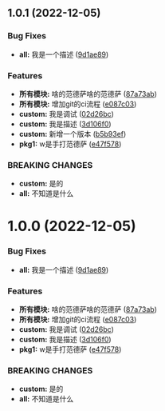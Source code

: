 ## 1.0.1 (2022-12-05)


### Bug Fixes

* **all:** 我是一个描述 ([9d1ae89](https://github.com/lzbgithubcode/ts-monorepo-demo/commit/9d1ae89a35af5d5c8a1499524c9b5cb59811af5c))


### Features

* **所有模块:** 啥的范德萨啥的范德萨 ([87a73ab](https://github.com/lzbgithubcode/ts-monorepo-demo/commit/87a73ab1627ea2e07f2eabc68aea5e40afdd61ae))
* **所有模块:** 增加git的ci流程 ([e087c03](https://github.com/lzbgithubcode/ts-monorepo-demo/commit/e087c03f0ac1d87b40ea7bb2a9ecaff7af50b1c3))
* **custom:** 我是调试 ([02d26bc](https://github.com/lzbgithubcode/ts-monorepo-demo/commit/02d26bc2c3b1bc57b6d9fcf300fb787bc6e1bfe6))
* **custom:** 我是描述 ([3d106f0](https://github.com/lzbgithubcode/ts-monorepo-demo/commit/3d106f05f8e51c8af4fe7c843fa582f85e8b3d8b))
* **custom:** 新增一个版本 ([b5b93ef](https://github.com/lzbgithubcode/ts-monorepo-demo/commit/b5b93efa725cc359f84d053571b29b8ac1bad33a))
* **pkg1:** w是手打范德萨 ([e47f578](https://github.com/lzbgithubcode/ts-monorepo-demo/commit/e47f578a3e1849174f47cded13f0af2b1bcc5a86))


### BREAKING CHANGES

* **custom:** 是的
* **all:** 不知道是什么



# 1.0.0 (2022-12-05)


### Bug Fixes

* **all:** 我是一个描述 ([9d1ae89](https://github.com/lzbgithubcode/ts-monorepo-demo/commit/9d1ae89a35af5d5c8a1499524c9b5cb59811af5c))


### Features

* **所有模块:** 啥的范德萨啥的范德萨 ([87a73ab](https://github.com/lzbgithubcode/ts-monorepo-demo/commit/87a73ab1627ea2e07f2eabc68aea5e40afdd61ae))
* **所有模块:** 增加git的ci流程 ([e087c03](https://github.com/lzbgithubcode/ts-monorepo-demo/commit/e087c03f0ac1d87b40ea7bb2a9ecaff7af50b1c3))
* **custom:** 我是调试 ([02d26bc](https://github.com/lzbgithubcode/ts-monorepo-demo/commit/02d26bc2c3b1bc57b6d9fcf300fb787bc6e1bfe6))
* **custom:** 我是描述 ([3d106f0](https://github.com/lzbgithubcode/ts-monorepo-demo/commit/3d106f05f8e51c8af4fe7c843fa582f85e8b3d8b))
* **pkg1:** w是手打范德萨 ([e47f578](https://github.com/lzbgithubcode/ts-monorepo-demo/commit/e47f578a3e1849174f47cded13f0af2b1bcc5a86))


### BREAKING CHANGES

* **custom:** 是的
* **all:** 不知道是什么









